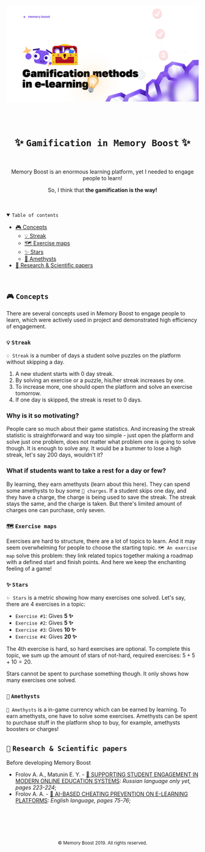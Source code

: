 <br>

![](Banners/Hero.png)

<br>
<br>


<h1 align="center">
    ✨ <code>Gamification in Memory Boost</code> ✨
</h1>

<br>

<p align="center">Memory Boost is an enormous learning platform, yet I needed to engage people to learn!</p>
<p align="center">So, I think that <strong>the gamification is the way!</strong></p>

<br>
<br>

<details open>
<summary><code>Table of contents</code></summary>

- [🎮 Concepts](#-concepts)
  - [💡 Streak](#-streak)
  - [🗺️ Exercise maps](#-exercise-maps)
  - [✨ Stars](#-stars)
  - [💎 Amethysts](#-amethysts)
- [🔬 Research & Scientific papers](#-research--scientific-papers)

</details>

<br>

## `🎮` `Concepts`
There are several concepts used in Memory Boost to engage people to learn, which were
actively used in project and demonstrated high efficiency of engagement.

### `💡` `Streak`
`💡 Streak` is a number of days a student solve puzzles on the platform without skipping
a day.

1. A new student starts with 0 day streak.
2. By solving an exercise or a puzzle, his/her streak increases by one.
3. To increase more, one should open the platform and solve an exercise tomorrow.
4. If one day is skipped, the streak is reset to 0 days.

### Why is it so motivating?
People care so much about their game statistics. And increasing the streak statistic
is straightforward and way too simple - just open the platform and solve just one 
problem, does not matter what problem one is going to solve though. It is enough
to solve any. It would be a bummer to lose a high streak, let's say 200 days, wouldn't it?

### What if students want to take a rest for a day or few?
By learning, they earn amethysts (learn about this here). They can spend some amethysts
to buy some `🔋 charges`. If a student skips one day, and they have a charge, the charge
is being used to save the streak. The streak stays the same, and the charge is taken.
But there's limited amount of charges one can purchase, only seven.

### `🗺️` `Exercise maps`
Exercises are hard to structure, there are a lot of topics to learn. And it may seem 
overwhelming for people to choose the starting topic. `🗺️ An exercise map` solve this problem:
they link related topics together making a roadmap with a defined start and finish points.
And here we keep the enchanting feeling of a game!

### `✨` `Stars`
`✨ Stars` is a metric showing how many exercises one solved. Let's say, there are 4 exercises in
a topic:

* `Exercise #1`: Gives **5 ✨**
* `Exercise #2`: Gives **5 ✨**
* `Exercise #3`: Gives **10 ✨**
* `Exercise #4`: Gives **20 ✨**

The 4th exercise is hard, so hard exercises are optional. To complete this topic, we sum up
the amount of stars of not-hard, required exercises: $`5 + 5 + 10 = 20`$. 

Stars cannot be spent to purchase something though. It only shows how many exercises one solved.

### `💎` `Amethysts`
`💎 Amethysts` is a in-game currency which can be earned by learning. To earn amethysts,
one have to solve some exercises. Amethysts can be spent to purchase stuff in the platform
shop to buy, for example, amethysts boosters or charges!


## `🔬` `Research & Scientific papers`
Before developing Memory Boost

* Frolov A. A., Matunin E. Y. - [🧾 SUPPORTING STUDENT ENGAGEMENT IN MODERN ONLINE EDUCATION SYSTEMS](Research/Supporting-Student-Engagement-in-Modern-Online-Education-Systems.pdf): _Russian language only yet, pages 223-224_;
* Frolov A. A. - [🧾 AI-BASED CHEATING PREVENTION ON E-LEARNING PLATFORMS](Research/AI-Based-Cheating-Prevention-on-E-Learning-Platforms.pdf): _English language, pages 75-76_;

<br>
<br>
<br>
<br>

<p align="center">
  <sup>&copy; Memory Boost 2019. All rights reserved.</sup>
</p>

<br>
<br>